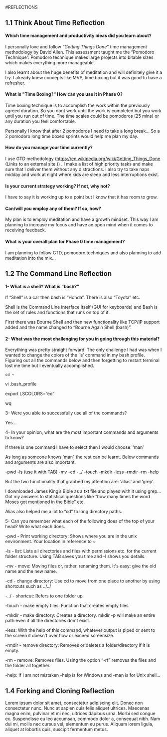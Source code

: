 [//]: # (your comment goes here)
[//]: # (this comment added by me locally)



#REFLECTIONS

## 1.1 Think About Time Reflection

#### Which time management and productivity ideas did you learn about?

I personally love and follow <I>“Getting Things Done”</I> time management methodology by David Allen. This assessment taught me the “Pomodoro Technique”. Pomodoro technique makes large projects into bitable sizes which makes everything more manageable.

 

I also learnt about the huge benefits of meditation and will definitely give it a try. I already knew concepts like MVP, time boxing but it was good to have a refresher.

 

#### What is "Time Boxing?" How can you use it in Phase 0?

Time boxing technique is to accomplish the work within the previously agreed duration. So you dont work until the work is completed but you work until you run out of time. The time scales could be pomodoros (25 mins) or any duration you feel comfortable.

 
Personally I know that after 2 pomodoros I need to take a long break… So a 2 pomodoro long time boxed sprints would help me plan my day.

 
#### How do you manage your time currently?

I use GTD methodology (https://en.wikipedia.org/wiki/Getting_Things_Done (Links to an external site.)) . I make a list of high priority tasks and make sure that I deliver them without any distractions. I also try to take naps midday and work at night where kids are sleep and less interruptions exist.

 
#### Is your current strategy working? If not, why not?

I have to say it is working up to a point but I know that it has room to grow.

 
#### Can/will you employ any of them? If so, how?

My plan is to employ meditation and have a growth mindset. This way I am planning to increase my focus and have an open mind when it comes to receiving feedback.

 
 #### What is your overall plan for Phase 0 time management?

I am planning to follow GTD, pomodoro techniques and also planning to add meditation into the mix...



## 1.2 The Command Line Reflection

#### 1- What is a shell? What is "bash?"

If “Shell” is a car then bash is “Honda”. There is also “Toyota” etc.

Shell is the Command Line Interface itself (GUI for keyboards) and Bash is the set of rules and functions that runs on top of it.

First there was Bourne Shell and then new functionality like TCP/IP support added and the name changed to “Bourne Again Shell (bash)”.

 
#### 2- What was the most challenging for you in going through this material?

Everything was pretty straight forward. The only challenge I had was when I wanted to change the colors of the ‘ls’ command in my bash profile. Figuring out all the commands below and then forgetting to restart terminal  lost me time but I eventually accomplished.

````
cd ~
````

vi .bash_profile

export LSCOLORS=”ed”

wq

3- Were you able to successfully use all of the commands?

Yes...

4- In your opinion, what are the most important commands and arguments to know?

If there is one command I have to select then I would choose: ‘man’

As long as someone knows ‘man’, the rest can be learnt. Below commands and arguments are also important.

-pwd -ls (use it with TAB) -mv -cd -../ -touch -mkdir -less -rmdir -rm -help

But the two functionality that grabbed my attention are: ‘alias’ and ‘grep’.

I downloaded James King’s Bible as a txt file and played with it using grep… Got my answers to statistical questions like  “how many times the word Moses got mentioned  in the Bible” etc.

Alias also helped me a lot to “cd” to long directory paths.

 

5- Can you remember what each of the following does of the top of your head? Write what each does.

-pwd - Print working directory: Shows where you are in the unix environment. Your location in reference to ~

 

-ls - list: Lists all directories and files with permissions etc. for the current folder structure. Using TAB saves you time and -l shows you details.

 

-mv - move: Moving files or, rather, renaming them. It's easy: give the old name and the new name.

 

-cd - change directory: Use cd to move from one place to another by using shortcuts such as ../../

 

-../ - shortcut: Refers to one folder up

 

-touch - make empty files: Function that creates empty files.

 

-mkdir - make directory: Creates a directory. mkdir -p will make an entire path even if all the directories don't exist.

 

-less: With the help of this command, whatever output is piped or sent to the screen it doesn't over flow or exceed screensize.

 

-rmdir - remove directory: Removes or deletes a folder/directory if it is empty.

 

-rm - remove: Removes files. Using the option “-rf” removes the files and the folder all together.


-help: If I am not mistaken -help is for Windows and -man is for Unix shell...


## 1.4 Forking and Cloning Reflection
Lorem ipsum dolor sit amet, consectetur adipiscing elit. Donec non consectetur nunc. Nunc at sapien quis felis aliquet ultrices. Maecenas magna enim, pulvinar et mi nec, ultrices dapibus urna. Morbi sed congue ex. Suspendisse eu leo accumsan, commodo dolor a, consequat nibh. Nam dui mi, mollis nec cursus vel, elementum eu purus. Aliquam lorem ligula, aliquet at lobortis quis, suscipit fermentum metus.
